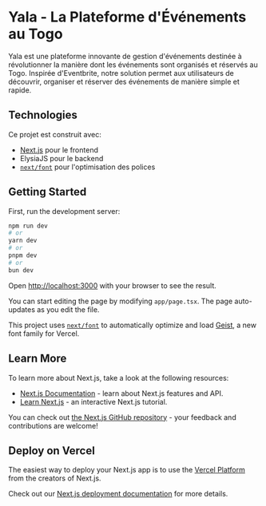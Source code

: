 # Yala - La Plateforme d'Événements au Togo

Yala est une plateforme innovante de gestion d'événements destinée à révolutionner la manière dont les événements sont organisés et réservés au Togo. Inspirée d'Eventbrite, notre solution permet aux utilisateurs de découvrir, organiser et réserver des événements de manière simple et rapide.

## Technologies

Ce projet est construit avec:

- [Next.js](https://nextjs.org) pour le frontend
- ElysiaJS pour le backend
- [`next/font`](https://nextjs.org/docs/app/building-your-application/optimizing/fonts) pour l'optimisation des polices

## Getting Started

First, run the development server:

```bash
npm run dev
# or
yarn dev
# or
pnpm dev
# or
bun dev
```

Open [http://localhost:3000](http://localhost:3000) with your browser to see the result.

You can start editing the page by modifying `app/page.tsx`. The page auto-updates as you edit the file.

This project uses [`next/font`](https://nextjs.org/docs/app/building-your-application/optimizing/fonts) to automatically optimize and load [Geist](https://vercel.com/font), a new font family for Vercel.

## Learn More

To learn more about Next.js, take a look at the following resources:

- [Next.js Documentation](https://nextjs.org/docs) - learn about Next.js features and API.
- [Learn Next.js](https://nextjs.org/learn) - an interactive Next.js tutorial.

You can check out [the Next.js GitHub repository](https://github.com/vercel/next.js) - your feedback and contributions are welcome!

## Deploy on Vercel

The easiest way to deploy your Next.js app is to use the [Vercel Platform](https://vercel.com/new?utm_medium=default-template&filter=next.js&utm_source=create-next-app&utm_campaign=create-next-app-readme) from the creators of Next.js.

Check out our [Next.js deployment documentation](https://nextjs.org/docs/app/building-your-application/deploying) for more details.
